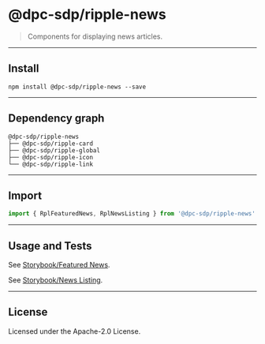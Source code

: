 # @dpc-sdp/ripple-news

> Components for displaying news articles.

--------------------------------------------------------------------------------

## Install

```shell
npm install @dpc-sdp/ripple-news --save
```

--------------------------------------------------------------------------------

## Dependency graph

```shell
@dpc-sdp/ripple-news
├── @dpc-sdp/ripple-card
├── @dpc-sdp/ripple-global
├── @dpc-sdp/ripple-icon
└── @dpc-sdp/ripple-link
```

--------------------------------------------------------------------------------

## Import

```js
import { RplFeaturedNews, RplNewsListing } from '@dpc-sdp/ripple-news'
```

--------------------------------------------------------------------------------

## Usage and Tests

See [Storybook/Featured News](https://ripple.sdp.vic.gov.au/?selectedKind=Organisms/News&selectedStory=Featured%20News).

See [Storybook/News Listing](https://ripple.sdp.vic.gov.au/?selectedKind=Organisms/News&selectedStory=News%20Listing).

--------------------------------------------------------------------------------

## License

Licensed under the Apache-2.0 License.
